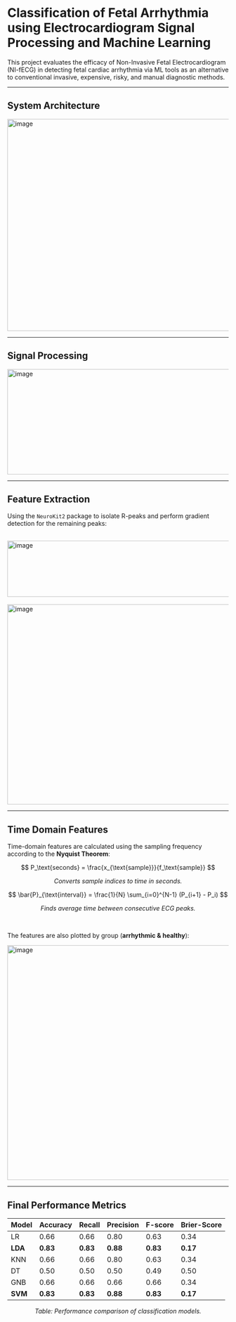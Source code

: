 # Classification of Fetal Arrhythmia using Electrocardiogram Signal Processing and Machine Learning

This project evaluates the efficacy of Non-Invasive Fetal Electrocardiogram (NI-fECG) in detecting fetal cardiac arrhythmia via ML tools as an alternative to conventional invasive, expensive, risky, and manual diagnostic methods.  

---

## System Architecture  

<img width="860" height="483" alt="image" src="https://github.com/user-attachments/assets/041bcdf4-21f6-40dc-ae66-ab24d4bced38" />  

---

## Signal Processing  

<img width="798" height="240" alt="image" src="https://github.com/user-attachments/assets/7d674c78-e372-42ef-ad80-d0bf268d0f6e" />  

---

## Feature Extraction  

Using the `NeuroKit2` package to isolate R-peaks and perform gradient detection for the remaining peaks:  

<br/>

<img width="810" height="128" alt="image" src="https://github.com/user-attachments/assets/3bc3300f-3211-4608-98ee-3ca8bbbf462f" />  

<br/>
<br/>  

<img width="591" height="456" alt="image" src="https://github.com/user-attachments/assets/7b1a4f12-a3cf-4427-aa72-fc57926ba686" />  

---

## Time Domain Features  

Time-domain features are calculated using the sampling frequency according to the **Nyquist Theorem**:  

$$
P_\text{seconds} = \frac{x_{\text{sample}}}{f_\text{sample}}
$$  

<p align="center"><em>Converts sample indices to time in seconds.</em></p>  

$$
\bar{P}_{\text{interval}} = \frac{1}{N} \sum_{i=0}^{N-1} (P_{i+1} - P_i)
$$  

<p align="center"><em>Finds average time between consecutive ECG peaks.</em></p>  

<br/>  

The features are also plotted by group (**arrhythmic & healthy**):  

<img width="895" height="535" alt="image" src="https://github.com/user-attachments/assets/372fe6f6-baa2-434a-975a-e104d476511b" />  

---

## Final Performance Metrics  

| **Model** | **Accuracy** | **Recall** | **Precision** | **F-score** | **Brier-Score** |
|-----------|--------------|------------|---------------|-------------|-----------------|
| LR        | 0.66         | 0.66       | 0.80          | 0.63        | 0.34            |
| **LDA**   | **0.83**     | **0.83**   | **0.88**      | **0.83**    | **0.17**        |
| KNN       | 0.66         | 0.66       | 0.80          | 0.63        | 0.34            |
| DT        | 0.50         | 0.50       | 0.50          | 0.49        | 0.50            |
| GNB       | 0.66         | 0.66       | 0.66          | 0.66        | 0.34            |
| **SVM**   | **0.83**     | **0.83**   | **0.88**      | **0.83**    | **0.17**        |

<p align="center"><em>Table: Performance comparison of classification models.</em></p>
